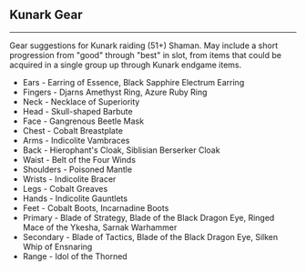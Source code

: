 ## Kunark Gear

---
Gear suggestions for Kunark raiding (51+) Shaman. May include a short progression from "good" through "best" in slot, from items that could be acquired in a single group up through Kunark endgame items.

* Ears - Earring of Essence, Black Sapphire Electrum Earring
* Fingers - Djarns Amethyst Ring, Azure Ruby Ring
* Neck - Necklace of Superiority
* Head - Skull-shaped Barbute
* Face - Gangrenous Beetle Mask
* Chest - Cobalt Breastplate
* Arms - Indicolite Vambraces
* Back - Hierophant's Cloak, Siblisian Berserker Cloak
* Waist - Belt of the Four Winds
* Shoulders - Poisoned Mantle
* Wrists - Indicolite Bracer
* Legs - Cobalt Greaves
* Hands - Indicolite Gauntlets
* Feet - Cobalt Boots, Incarnadine Boots
* Primary - Blade of Strategy, Blade of the Black Dragon Eye, Ringed Mace of the Ykesha, Sarnak Warhammer
* Secondary - Blade of Tactics, Blade of the Black Dragon Eye, Silken Whip of Ensnaring
* Range - Idol of the Thorned
